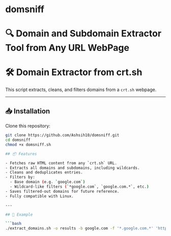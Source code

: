 # domsniff

# 🔍 Domain and Subdomain Extractor Tool from Any URL WebPage

# 🛠️ Domain Extractor from crt.sh

This script extracts, cleans, and filters domains from a `crt.sh` webpage.

---
## 📥 Installation

Clone this repository:

```bash
git clone https://github.com/Ashsih10/domsniff.git
cd domsniff
chmod +x domsniff.sh

## 📦 Features

- Fetches raw HTML content from any `crt.sh` URL.
- Extracts all domains and subdomains, including wildcards.
- Cleans and deduplicates entries.
- Filters by:
  - Base domain (e.g. `google.com`)
  - Wildcard-like filters (`*google.com`, `google.com.*`, etc.)
- Saves filtered-out domains for future reference.
- Fully compatible with Linux.

---

## 🧪 Example

```bash
./extract_domains.sh -o results -b google.com -f '*.google.com.*' 'https://crt.sh/?q=google'






